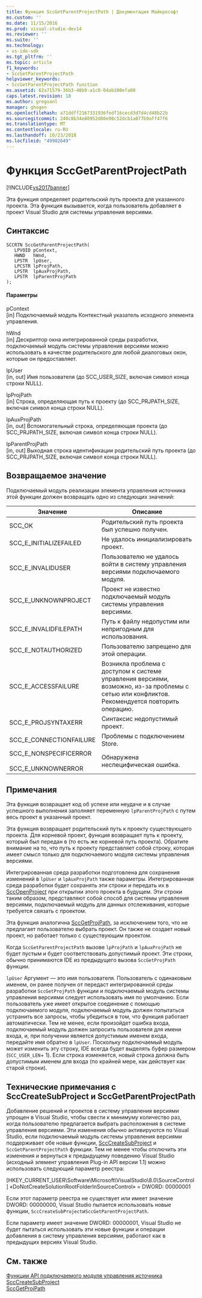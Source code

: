 ```yaml
---
title: Функция SccGetParentProjectPath | Документация Майкрософт
ms.custom: ''
ms.date: 11/15/2016
ms.prod: visual-studio-dev14
ms.reviewer: ''
ms.suite: ''
ms.technology:
- vs-ide-sdk
ms.tgt_pltfrm: ''
ms.topic: article
f1_keywords:
- SccGetParentProjectPath
helpviewer_keywords:
- SccGetParentProjectPath function
ms.assetid: 62a71579-36b3-48b9-a1c8-04ab100efa08
caps.latest.revision: 18
ms.author: gregvanl
manager: ghogen
ms.openlocfilehash: a71ddff2167331936fedf16cecd3d7d4cd48b22b
ms.sourcegitcommit: 240c8b34e80952d00e90c52dcb1a077b9aff47f6
ms.translationtype: MT
ms.contentlocale: ru-RU
ms.lasthandoff: 10/23/2018
ms.locfileid: "49902649"
---
```

# <a name="sccgetparentprojectpath-function"></a>Функция SccGetParentProjectPath
[!INCLUDE[vs2017banner](../includes/vs2017banner.md)]

Эта функция определяет родительский путь проекта для указанного проекта. Эта функция вызывается, когда пользователь добавляет в проект Visual Studio для системы управления версиями.  
  
## <a name="syntax"></a>Синтаксис  
  
```cpp#  
SCCRTN SccGetParentProjectPath(  
   LPVOID pContext,  
   HWND   hWnd,  
   LPSTR  lpUser,  
   LPCSTR lpProjPath,  
   LPSTR  lpAuxProjPath,  
   LPSTR  lpParentProjPath  
);  
```  
  
#### <a name="parameters"></a>Параметры  
 pContext  
 [in] Подключаемый модуль Контекстный указатель исходного элемента управления.  
  
 hWnd  
 [in] Дескриптор окна интегрированной среды разработки, подключаемый модуль системы управления версиями можно использовать в качестве родительского для любой диалоговых окон, которые он предоставляет.  
  
 lpUser  
 [in, out] Имя пользователя (до SCC_USER_SIZE, включая символ конца строки NULL).  
  
 lpProjPath  
 [in] Строка, определяющая путь к проекту (до SCC_PRJPATH_SIZE, включая символ конца строки NULL).  
  
 lpAuxProjPath  
 [in, out] Вспомогательный строка, определяющая проекта (до SCC_PRJPATH_SIZE, включая символ конца строки NULL).  
  
 lpParentProjPath  
 [in, out] Выходная строка идентификации родительский путь проекта (до SCC_PRJPATH_SIZE, включая символ конца строки NULL).  
  
## <a name="return-value"></a>Возвращаемое значение  
 Подключаемый модуль реализации элемента управления источника этой функции должен возвращать одно из следующих значений:  
  
|Значение|Описание|  
|-----------|-----------------|  
|SCC_OK|Родительский путь проекта был успешно получен.|  
|SCC_E_INITIALIZEFAILED|Не удалось инициализировать проект.|  
|SCC_E_INVALIDUSER|Пользователю не удалось войти в систему управления версиями подключаемого модуля.|  
|SCC_E_UNKNOWNPROJECT|Проект не известно подключаемый модуль системы управления версиями.|  
|SCC_E_INVALIDFILEPATH|Путь к файлу недопустим или непригодным для использования.|  
|SCC_E_NOTAUTHORIZED|Пользователю запрещено для этой операции.|  
|SCC_E_ACCESSFAILURE|Возникла проблема с доступом к системе управления версиями, возможно, из-за проблемы с сетью или конфликтов. Рекомендуется повторить операцию.|  
|SCC_E_PROJSYNTAXERR|Синтаксис недопустимый проект.|  
|SCC_E_CONNECTIONFAILURE|Проблемы с подключением Store.|  
|SCC_E_NONSPECIFICERROR<br /><br /> SCC_E_UNKNOWNERROR|Обнаружена неспецифическая ошибка.|  
  
## <a name="remarks"></a>Примечания  
 Эта функция возвращает код об успехе или неудаче и в случае успешного выполнения заполняет переменную `lpParentProjPath` с путем весь проект в указанный проект.  
  
 Эта функция возвращает родительский путь к проекту существующего проекта. Для корневой проект, функция возвращает путь к проекту, который был передан в (то есть же корневой путь проекта). Обратите внимание на то, что путь к проекту представляет собой строку, которая имеет смысл только для подключаемого модуля системы управления версиями.  
  
 Интегрированная среда разработки подготовлена для сохранения изменений в `lpUser` и `lpAuxProjPath` также параметры. Интегрированная среда разработки будет сохранять эти строки и передать их в [SccOpenProject](../extensibility/sccopenproject-function.md) при открытии этого проекта в будущем. Эти строки таким образом, представляют собой способ для системы управления версиями, подключаемый модуль для данных отслеживания, которые требуется связать с проектом.  
  
 Эта функция аналогична [SccGetProjPath](../extensibility/sccgetprojpath-function.md), за исключением того, что не предлагает пользователю выбрать проект. Он также не создает новый проект, но работает только с существующим проектом.  
  
 Когда `SccGetParentProjectPath` вызове `lpProjPath` и `lpAuxProjPath` не будет пустым и будет соответствовать допустимый проект. Эти строки, обычно принимаются IDE из предыдущего вызова `SccGetProjPath` функции.  
  
 `lpUser` Аргумент — это имя пользователя. Пользователь с одинаковым именем, он ранее получен от передаст интегрированной среды разработки `SccGetProjPath` функции и подключаемый модуль системы управления версиями следует использовать имя по умолчанию. Если пользователь уже имеет открытое соединение с помощью подключаемого модуля, подключаемый модуль должен попытаться устранить все запросы, чтобы убедиться в том, что функция работает автоматически. Тем не менее, если произойдет ошибка входа, подключаемый модуль должен запросить пользователя для имени входа, и, при получении является допустимым именем входа, передайте имя обратно в `lpUser`. Поскольку подключаемый модуль может изменить эту строку, IDE всегда будет выделять буфер размером (`SCC_USER_LEN`+ 1). Если строка изменяется, новый строка должна быть допустимым именем для входа (по крайней мере, как действует как старой строки).  
  
## <a name="technical-notes-for-scccreatesubproject-and-sccgetparentprojectpath"></a>Технические примечания с SccCreateSubProject и SccGetParentProjectPath  
 Добавление решений и проектов в систему управления версиями упрощен в Visual Studio, чтобы свести к минимуму количество раз, когда пользователю предлагается выбрать расположения в системе управления версиями. Эти изменения обычно активируются по Visual Studio, если подключаемый модуль системы управления версиями поддерживает обе новые функции, [SccCreateSubProject](../extensibility/scccreatesubproject-function.md) и `SccGetParentProjectPath` функции. Тем не менее чтобы отключить эти изменения и вернуться к предыдущему поведению Visual Studio (исходный элемент управления Plug-in API версии 1.1) можно использовать следующий параметр реестра:  
  
 [HKEY_CURRENT_USER\Software\Microsoft\VisualStudio\8.0\SourceControl] «DoNotCreateSolutionRootFolderInSourceControl» = DWORD: 00000001  
  
 Если этот параметр реестра не существует или имеет значение DWORD: 00000000, Visual Studio пытается использовать новые функции, `SccCreateSubProject`и`SccGetParentProjectPath`.  
  
 Если параметр имеет значение DWORD: 00000001, Visual Studio не будет пытаться использовать эти новые функции и операции добавления в систему управления версиями, работают как в предыдущих версиях Visual Studio.  
  
## <a name="see-also"></a>См. также  
 [Функции API подключаемого модуля управления источника](../extensibility/source-control-plug-in-api-functions.md)   
 [SccCreateSubProject](../extensibility/scccreatesubproject-function.md)   
 [SccGetProjPath](../extensibility/sccgetprojpath-function.md)

